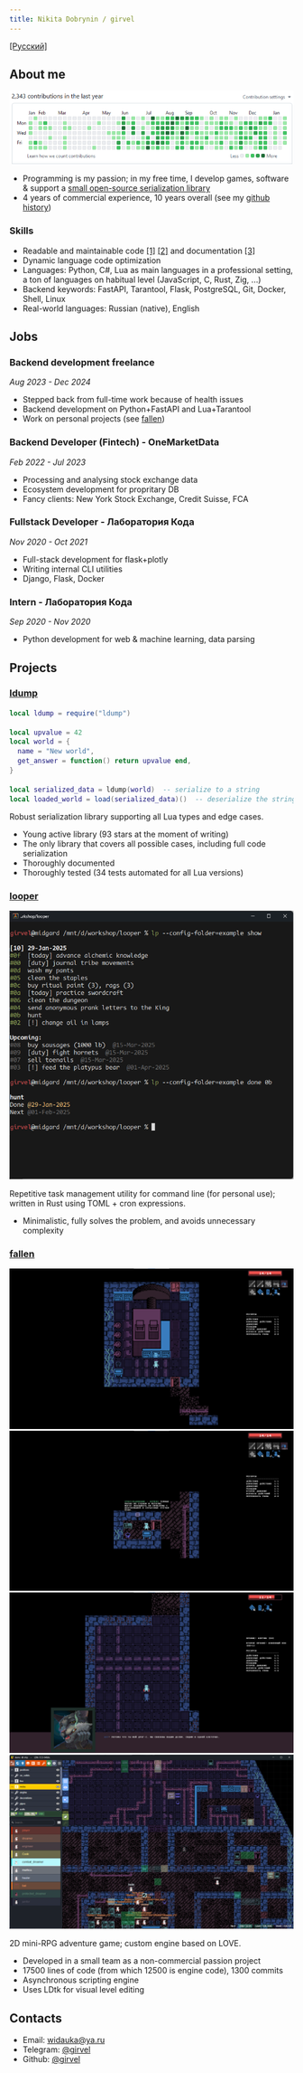 ```yaml
---
title: Nikita Dobrynin / girvel
---
```


[\[Русский\]](/)

## About me

![](./assets/github_activity.png)

- Programming is my passion; in my free time, I develop games, software & support a [small open-source serialization library](#ldump)
- 4 years of commercial experience, 10 years overall (see my [github history](https://github.com/girvel))

### Skills

- Readable and maintainable code [\[1\]](https://github.com/girvel/fallen/blob/6403fa1b2e065861b3e76af4e1edf1e8ad09c3f0/tech/sound.lua) [\[2\]](https://github.com/girvel/ldump/blob/f644aafafadd49ca258d605bfaa1c05379577d30/init.lua) and documentation [\[3\]](https://github.com/girvel/ldump/blob/f644aafafadd49ca258d605bfaa1c05379577d30/README.md)
- Dynamic language code optimization
- Languages: Python, C#, Lua as main languages in a professional setting, a ton of languages on habitual level (JavaScript, C, Rust, Zig, ...)
- Backend keywords: FastAPI, Tarantool, Flask, PostgreSQL, Git, Docker, Shell, Linux
- Real-world languages: Russian (native), English


## Jobs

### Backend development freelance

*Aug 2023 - Dec 2024*

- Stepped back from full-time work because of health issues
- Backend development on Python+FastAPI and Lua+Tarantool
- Work on personal projects (see [fallen](#fallen))

### Backend Developer (Fintech) - OneMarketData

*Feb 2022 - Jul 2023*

- Processing and analysing stock exchange data
- Ecosystem development for propritary DB
- Fancy clients: New York Stock Exchange, Credit Suisse, FCA

### Fullstack Developer - Лаборатория Кода

*Nov 2020 - Oct 2021*

- Full-stack development for flask+plotly
- Writing internal CLI utilities
- Django, Flask, Docker

### Intern - Лаборатория Кода

*Sep 2020 - Nov 2020*

- Python development for web & machine learning, data parsing


## Projects

### [ldump](https://github.com/girvel/ldump)

```lua
local ldump = require("ldump")

local upvalue = 42
local world = {
  name = "New world",
  get_answer = function() return upvalue end,
}

local serialized_data = ldump(world)  -- serialize to a string
local loaded_world = load(serialized_data)()  -- deserialize the string
```

Robust serialization library supporting all Lua types and edge cases.

- Young active library (93 stars at the moment of writing)
- The only library that covers all possible cases, including full code serialization
- Thoroughly documented
- Thoroughly tested (34 tests automated for all Lua versions)

### [looper](https://github.com/girvel/looper)

![](./assets/looper.png)

Repetitive task management utility for command line (for personal use); written in Rust using TOML + cron expressions.

- Minimalistic, fully solves the problem, and avoids unnecessary complexity

### [fallen](https://github.com/girvel/fallen)

![](./assets/fallen_01.png)
![](./assets/fallen_02.png)
![](./assets/fallen_03.png)
![](./assets/fallen_ldtk.png)

2D mini-RPG adventure game; custom engine based on LOVE.

- Developed in a small team as a non-commercial passion project
- 17500 lines of code (from which 12500 is engine code), 1300 commits
- Asynchronous scripting engine
- Uses LDtk for visual level editing


## Contacts

- Email: [widauka@ya.ru](mailto://widauka@ya.ru)
- Telegram: [@girvel](https://t.me/girvel)
- Github: [@girvel](https://github.com/girvel)
